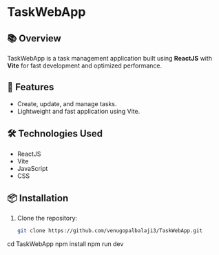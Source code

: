 # TaskWebApp

## 📚 Overview
TaskWebApp is a task management application built using **ReactJS** with **Vite** for fast development and optimized performance. 

## 🚀 Features
- Create, update, and manage tasks.
- Lightweight and fast application using Vite.

## 🛠️ Technologies Used
- ReactJS
- Vite
- JavaScript
- CSS

## 📦 Installation
1. Clone the repository:
   ```bash
   git clone https://github.com/venugopalbalaji3/TaskWebApp.git
   
cd TaskWebApp
npm install
npm run dev